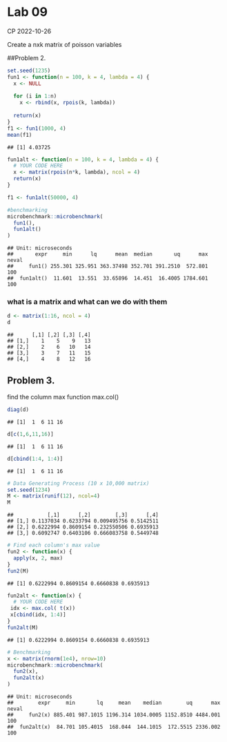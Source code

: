 Lab 09
================
CP
2022-10-26

Create a nxk matrix of poisson variables

\##Problem 2.

``` r
set.seed(1235)
fun1 <- function(n = 100, k = 4, lambda = 4) {
  x <- NULL
  
  for (i in 1:n)
    x <- rbind(x, rpois(k, lambda))
  
  return(x)
}
f1 <- fun1(1000, 4)
mean(f1)
```

    ## [1] 4.03725

``` r
fun1alt <- function(n = 100, k = 4, lambda = 4) {
  # YOUR CODE HERE
  x <- matrix(rpois(n*k, lambda), ncol = 4) 
  return(x)
}

f1 <- fun1alt(50000, 4)
```

``` r
#benchmarking
microbenchmark::microbenchmark(
  fun1(),
  fun1alt()
)
```

    ## Unit: microseconds
    ##       expr     min      lq      mean  median       uq      max neval
    ##     fun1() 255.301 325.951 363.37498 352.701 391.2510  572.801   100
    ##  fun1alt()  11.601  13.551  33.65896  14.451  16.4005 1784.601   100

### what is a matrix and what can we do with them

``` r
d <- matrix(1:16, ncol = 4)
d
```

    ##      [,1] [,2] [,3] [,4]
    ## [1,]    1    5    9   13
    ## [2,]    2    6   10   14
    ## [3,]    3    7   11   15
    ## [4,]    4    8   12   16

## Problem 3.

find the column max function max.col()

``` r
diag(d)
```

    ## [1]  1  6 11 16

``` r
d[c(1,6,11,16)]
```

    ## [1]  1  6 11 16

``` r
d[cbind(1:4, 1:4)]
```

    ## [1]  1  6 11 16

``` r
# Data Generating Process (10 x 10,000 matrix)
set.seed(1234)
M <- matrix(runif(12), ncol=4)
M
```

    ##           [,1]      [,2]        [,3]      [,4]
    ## [1,] 0.1137034 0.6233794 0.009495756 0.5142511
    ## [2,] 0.6222994 0.8609154 0.232550506 0.6935913
    ## [3,] 0.6092747 0.6403106 0.666083758 0.5449748

``` r
# Find each column's max value
fun2 <- function(x) {
  apply(x, 2, max)
}
fun2(M)
```

    ## [1] 0.6222994 0.8609154 0.6660838 0.6935913

``` r
fun2alt <- function(x) {
  # YOUR CODE HERE
 idx <- max.col( t(x))
 x[cbind(idx, 1:4)]
}
fun2alt(M)
```

    ## [1] 0.6222994 0.8609154 0.6660838 0.6935913

``` r
# Benchmarking
x <- matrix(rnorm(1e4), nrow=10)
microbenchmark::microbenchmark(
  fun2(x),
  fun2alt(x)
)
```

    ## Unit: microseconds
    ##        expr     min       lq     mean    median        uq      max neval
    ##     fun2(x) 885.401 987.1015 1196.314 1034.0005 1152.8510 4484.001   100
    ##  fun2alt(x)  84.701 105.4015  168.044  144.1015  172.5515 2336.002   100
